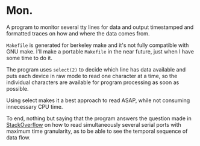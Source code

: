 # Mon.

A program to monitor several tty lines for data and output
timestamped and formatted traces on how and where the data comes
from.

`Makefile` is generated for berkeley make and it's not fully
compatible with GNU make.  I'll make a portable `Makefile` in the
near future, just when I have some time to do it.

The program uses `select(2)` to decide which line has data
available and puts each device in raw mode to read one character
at a time, so the individual characters are available for program
processing as soon as possible.

Using select makes it a best approach to read ASAP, while not
consuming innecessary CPU time.

To end, nothing but saying that the program answers the question
made in [StackOverflow](https://stackoverflow.com/questions/57234078/how-to-read-multiple-serial-ports-in-realtime-in-c-or-python/57251384#57251384)
on how to read simultaneously several serial ports with maximum
time granularity, as to be able to see the temporal sequence of
data flow.
